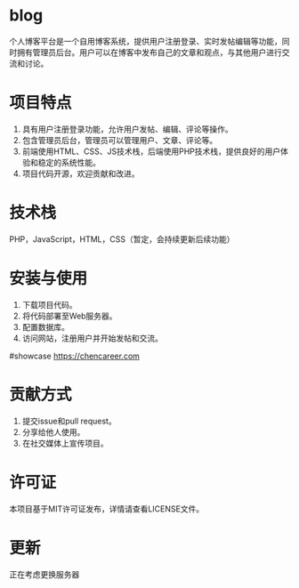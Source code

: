 # blog
个人博客平台是一个自用博客系统，提供用户注册登录、实时发帖编辑等功能，同时拥有管理员后台。用户可以在博客中发布自己的文章和观点，与其他用户进行交流和讨论。

# 项目特点
1. 具有用户注册登录功能，允许用户发帖、编辑、评论等操作。
2. 包含管理员后台，管理员可以管理用户、文章、评论等。
3. 前端使用HTML、CSS、JS技术栈，后端使用PHP技术栈，提供良好的用户体验和稳定的系统性能。
4. 项目代码开源，欢迎贡献和改进。

# 技术栈
PHP，JavaScript，HTML，CSS（暂定，会持续更新后续功能）

# 安装与使用
1. 下载项目代码。
2. 将代码部署至Web服务器。
3. 配置数据库。
4. 访问网站，注册用户并开始发帖和交流。

#showcase
https://chencareer.com

# 贡献方式
1. 提交issue和pull request。
2. 分享给他人使用。
3. 在社交媒体上宣传项目。

# 许可证
本项目基于MIT许可证发布，详情请查看LICENSE文件。

# 更新
正在考虑更换服务器
 
